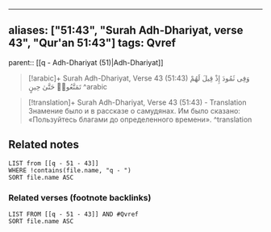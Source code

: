 
---
aliases: ["51:43", "Surah Adh-Dhariyat, verse 43", "Qur'an 51:43"]
tags: Qvref
---

parent:: [[q - Adh-Dhariyat (51)|Adh-Dhariyat]]

> [!arabic]+ Surah Adh-Dhariyat, Verse 43 (51:43)
> <span class="quran-arabic">وَفِى ثَمُودَ إِذْ قِيلَ لَهُمْ تَمَتَّعُوا۟ حَتَّىٰ حِينٍ</span>
^arabic

> [!translation]+ Surah Adh-Dhariyat, Verse 43 (51:43) - Translation
> Знамение было и в рассказе о самудянах. Им было сказано: «Пользуйтесь благами до определенного времени».
^translation



## Related notes
```dataview
LIST from [[q - 51 - 43]]
WHERE !contains(file.name, "q - ")
SORT file.name ASC
```

### Related verses (footnote backlinks)
```dataview
LIST FROM [[q - 51 - 43]] AND #Qvref
SORT file.name ASC
```

